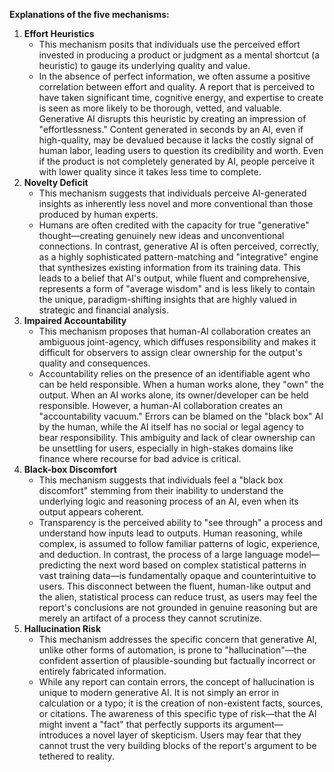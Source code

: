 **Explanations of the five mechanisms:**

1. **Effort Heuristics**  
   * This mechanism posits that individuals use the perceived effort invested in producing a product or judgment as a mental shortcut (a heuristic) to gauge its underlying quality and value.  
   * In the absence of perfect information, we often assume a positive correlation between effort and quality. A report that is perceived to have taken significant time, cognitive energy, and expertise to create is seen as more likely to be thorough, vetted, and valuable. Generative AI disrupts this heuristic by creating an impression of "effortlessness." Content generated in seconds by an AI, even if high-quality, may be devalued because it lacks the costly signal of human labor, leading users to question its credibility and worth. Even if the product is not completely generated by AI, people perceive it with lower quality since it takes less time to complete.  
2. **Novelty Deficit**  
   * This mechanism suggests that individuals perceive AI-generated insights as inherently less novel and more conventional than those produced by human experts.  
   * Humans are often credited with the capacity for true "generative" thought—creating genuinely new ideas and unconventional connections. In contrast, generative AI is often perceived, correctly, as a highly sophisticated pattern-matching and "integrative" engine that synthesizes existing information from its training data. This leads to a belief that AI's output, while fluent and comprehensive, represents a form of "average wisdom" and is less likely to contain the unique, paradigm-shifting insights that are highly valued in strategic and financial analysis.  
3. **Impaired Accountability**  
   * This mechanism proposes that human-AI collaboration creates an ambiguous joint-agency, which diffuses responsibility and makes it difficult for observers to assign clear ownership for the output's quality and consequences.  
   * Accountability relies on the presence of an identifiable agent who can be held responsible. When a human works alone, they "own" the output. When an AI works alone, its owner/developer can be held responsible. However, a human-AI collaboration creates an "accountability vacuum." Errors can be blamed on the "black box" AI by the human, while the AI itself has no social or legal agency to bear responsibility. This ambiguity and lack of clear ownership can be unsettling for users, especially in high-stakes domains like finance where recourse for bad advice is critical.  
4. **Black-box Discomfort**  
   * This mechanism suggests that individuals feel a "black box discomfort" stemming from their inability to understand the underlying logic and reasoning process of an AI, even when its output appears coherent.  
   * Transparency is the perceived ability to "see through" a process and understand how inputs lead to outputs. Human reasoning, while complex, is assumed to follow familiar patterns of logic, experience, and deduction. In contrast, the process of a large language model—predicting the next word based on complex statistical patterns in vast training data—is fundamentally opaque and counterintuitive to users. This disconnect between the fluent, human-like output and the alien, statistical process can reduce trust, as users may feel the report's conclusions are not grounded in genuine reasoning but are merely an artifact of a process they cannot scrutinize.  
5. **Hallucination Risk**  
   * This mechanism addresses the specific concern that generative AI, unlike other forms of automation, is prone to "hallucination"—the confident assertion of plausible-sounding but factually incorrect or entirely fabricated information.  
   * While any report can contain errors, the concept of hallucination is unique to modern generative AI. It is not simply an error in calculation or a typo; it is the creation of non-existent facts, sources, or citations. The awareness of this specific type of risk—that the AI might invent a "fact" that perfectly supports its argument—introduces a novel layer of skepticism. Users may fear that they cannot trust the very building blocks of the report's argument to be tethered to reality.